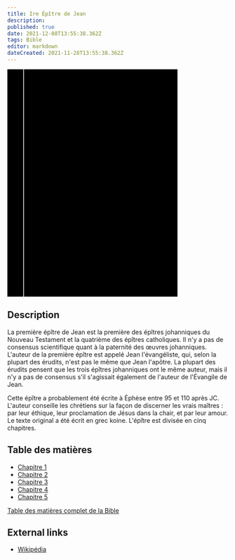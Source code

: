 ```yaml
---
title: Ire Épître de Jean
description: 
published: true
date: 2021-12-08T13:55:38.362Z
tags: Bible
editor: markdown
dateCreated: 2021-11-28T13:55:38.362Z
---
```


<div class="urantiapedia-book-front urantiapedia-book-bible">
<svg xmlns="http://www.w3.org/2000/svg"
	width="102.6mm" height="136.8mm"
	viewBox="0 0 102.6 136.8" version="1.1">
	<g transform="translate(-7,-5)">
		<rect width="9.6" height="136.8" x="7" y="5" />
		<rect width="96.9" height="136.8" x="17" y="5" />
		<text style="font-size:5px" x="61" y="22">LA BIBLE</text>
		<text style="font-size:4px" x="61" y="125">French Louis Segond Bible, 1910</text>
		<text style="font-size:9px" x="61" y="60">Ire Épître de Jean</text>
	</g>
</svg>
</div>

## Description


La première épître de Jean est la première des épîtres johanniques du Nouveau Testament et la quatrième des épîtres catholiques. Il n'y a pas de consensus scientifique quant à la paternité des œuvres johanniques. L'auteur de la première épître est appelé Jean l'évangéliste, qui, selon la plupart des érudits, n'est pas le même que Jean l'apôtre. La plupart des érudits pensent que les trois épîtres johanniques ont le même auteur, mais il n'y a pas de consensus s'il s'agissait également de l'auteur de l'Évangile de Jean. 

Cette épître a probablement été écrite à Éphèse entre 95 et 110 après JC. L'auteur conseille les chrétiens sur la façon de discerner les vrais maîtres : par leur éthique, leur proclamation de Jésus dans la chair, et par leur amour. Le texte original a été écrit en grec koine. L'épître est divisée en cinq chapitres.

## Table des matières

- [Chapitre 1](/fr/Bible/1_John/1)
- [Chapitre 2](/fr/Bible/1_John/2)
- [Chapitre 3](/fr/Bible/1_John/3)
- [Chapitre 4](/fr/Bible/1_John/4)
- [Chapitre 5](/fr/Bible/1_John/5)



[Table des matières complet de la Bible](/fr/index/bible)


## External links

- [Wikipédia](https://en.wikipedia.org/wiki/First_Epistle_of_John)